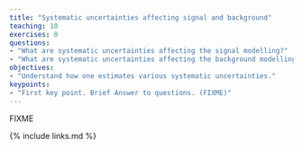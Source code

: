 ```yaml
---
title: "Systematic uncertainties affecting signal and background"
teaching: 10
exercises: 0
questions:
- "What are systematic uncertainties affecting the signal modelling?"
- "What are systematic uncertainties affecting the background modelling and estimation?"
objectives:
- "Understand how one estimates various systematic uncertainties."
keypoints:
- "First key point. Brief Answer to questions. (FIXME)"
---
```

FIXME

{% include links.md %}

